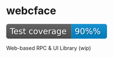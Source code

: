 # webcface

![coverage](https://raw.githubusercontent.com/na-trium-144/webcface/badge/coverage.svg)

Web-based RPC &amp; UI Library (wip)

